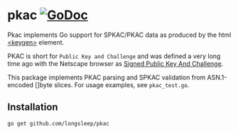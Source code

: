 # pkac [![GoDoc](https://godoc.org/github.com/longsleep/pkac?status.svg)](https://godoc.org/github.com/longsleep/pkac)

Pkac implements Go support for SPKAC/PKAC data as produced by the html [&lt;keygen&gt;](https://developer.mozilla.org/en-US/docs/Web/HTML/Element/keygen) element.

PKAC is short for `Public Key and Challenge` and was defined a very long time ago with the Netscape browser as [Signed Public Key And Challenge](https://web.archive.org/web/20070401073244/http://wp.netscape.com/eng/security/comm4-keygen.html).

This package implements PKAC parsing and SPKAC validation from ASN.1-encoded
[]byte slices. For usage examples, see `pkac_test.go`.

## Installation

```text
go get github.com/longsleep/pkac
```
